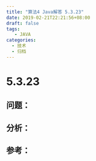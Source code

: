 ```yaml
---
title: "算法4 Java解答 5.3.23"
date: 2019-02-21T22:21:56+08:00
draft: false
tags:
   - JAVA
categories:
  - 技术
  - 归档
---
```



# 5.3.23

## 问题：


## 分析：


## 参考：


